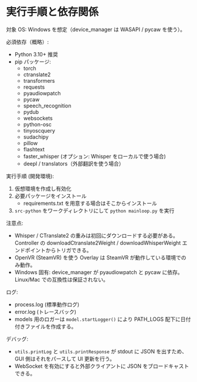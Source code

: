 # 実行手順と依存関係

対象 OS: Windows を想定（device_manager は WASAPI / pycaw を使う）。

必須依存（概略）:
- Python 3.10+ 推奨
- pip パッケージ:
  - torch
  - ctranslate2
  - transformers
  - requests
  - pyaudiowpatch
  - pycaw
  - speech_recognition
  - pydub
  - websockets
  - python-osc
  - tinyoscquery
  - sudachipy
  - pillow
  - flashtext
  - faster_whisper (オプション: Whisper をローカルで使う場合)
  - deepl / translators（外部翻訳を使う場合）

実行手順 (開発環境):
1. 仮想環境を作成し有効化
2. 必要パッケージをインストール
   - requirements.txt を用意する場合はそこからインストール
3. `src-python` をワークディレクトリにして `python mainloop.py` を実行

注意点:
- Whisper / CTranslate2 の重みは初回にダウンロードする必要がある。Controller の downloadCtranslate2Weight / downloadWhisperWeight エンドポイントからトリガできる。
- OpenVR (SteamVR) を使う Overlay は SteamVR が動作している環境でのみ動作。
- Windows 固有: device_manager が pyaudiowpatch と pycaw に依存。Linux/Mac での互換性は保証されない。

ログ:
- process.log (標準動作ログ)
- error.log (トレースバック)
- models 用のロガーは `model.startLogger()` により PATH_LOGS 配下に日付付きファイルを作成する。

デバッグ:
- `utils.printLog` と `utils.printResponse` が stdout に JSON を出すため、GUI 側はそれをパースして UI 更新を行う。
- WebSocket を有効にすると外部クライアントに JSON をブロードキャストできる。
